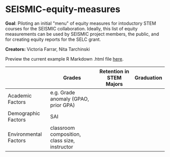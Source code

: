 # SEISMIC-equity-measures
**Goal**: Piloting an initial "menu" of equity measures for intoductory STEM courses for the SEISMIC collaboration. Ideally, this list of equity measurements can be used by SEISMIC project members, the public, and for creating equity reports for the SELC grant.  

**Creators:** Victoria Farrar, Nita Tarchinski

Preview the current example R Markdown .html file [here](https://htmlpreview.github.io/?https://github.com/vsfarrar/SEISMIC-equity-measures/blob/main/example_equity_measure_markdown.html). 

|                       | Grades | Retention in STEM Majors | Graduation | 
|-----------------------|--------|--------------------------|------------|
| Academic Factors      | e.g. Grade anomaly (GPAO, prior GPA)      |                          |            |   
| Demographic Factors   |    SAI    |                          |            |   
| Environmental Factors |   classroom composition, class size, instructor     |                          |            |   
